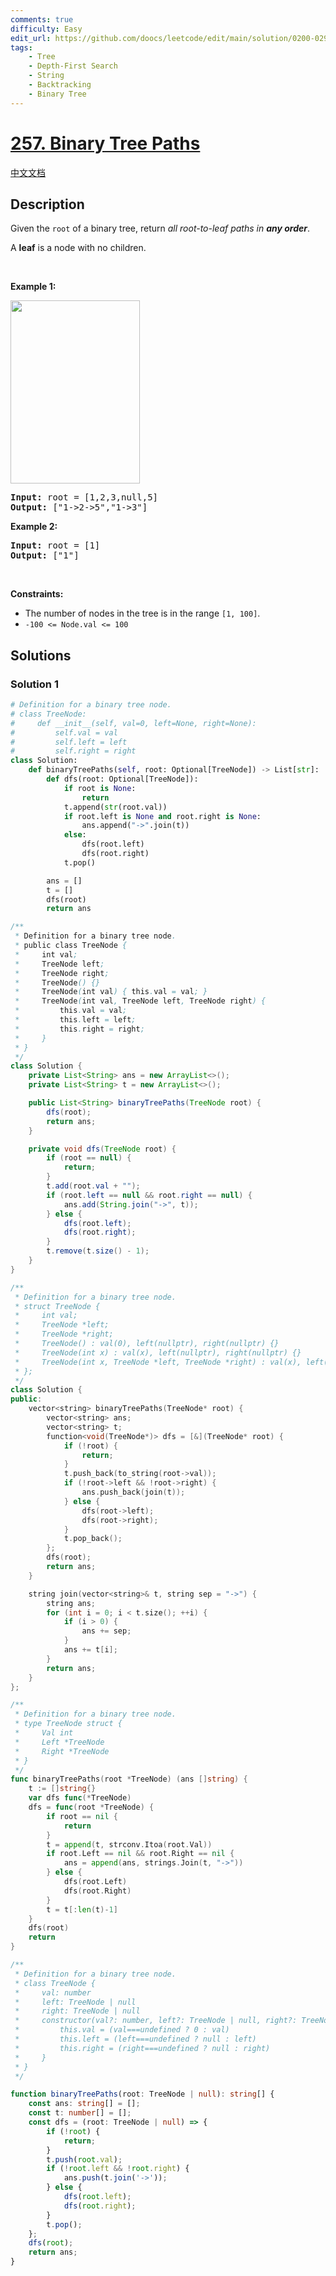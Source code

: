 ```yaml
---
comments: true
difficulty: Easy
edit_url: https://github.com/doocs/leetcode/edit/main/solution/0200-0299/0257.Binary%20Tree%20Paths/README_EN.md
tags:
    - Tree
    - Depth-First Search
    - String
    - Backtracking
    - Binary Tree
---
```


<!-- problem:start -->

# [257. Binary Tree Paths](https://leetcode.com/problems/binary-tree-paths)

[中文文档](/solution/0200-0299/0257.Binary%20Tree%20Paths/README.md)

## Description

<p>Given the <code>root</code> of a binary tree, return <em>all root-to-leaf paths in <strong>any order</strong></em>.</p>

<p>A <strong>leaf</strong> is a node with no children.</p>

<p>&nbsp;</p>
<p><strong class="example">Example 1:</strong></p>
<img alt="" src="https://fastly.jsdelivr.net/gh/doocs/leetcode@main/solution/0200-0299/0257.Binary%20Tree%20Paths/images/paths-tree.jpg" style="width: 207px; height: 293px;" />
<pre>
<strong>Input:</strong> root = [1,2,3,null,5]
<strong>Output:</strong> [&quot;1-&gt;2-&gt;5&quot;,&quot;1-&gt;3&quot;]
</pre>

<p><strong class="example">Example 2:</strong></p>

<pre>
<strong>Input:</strong> root = [1]
<strong>Output:</strong> [&quot;1&quot;]
</pre>

<p>&nbsp;</p>
<p><strong>Constraints:</strong></p>

<ul>
	<li>The number of nodes in the tree is in the range <code>[1, 100]</code>.</li>
	<li><code>-100 &lt;= Node.val &lt;= 100</code></li>
</ul>

## Solutions

<!-- solution:start -->

### Solution 1

<!-- tabs:start -->

```python
# Definition for a binary tree node.
# class TreeNode:
#     def __init__(self, val=0, left=None, right=None):
#         self.val = val
#         self.left = left
#         self.right = right
class Solution:
    def binaryTreePaths(self, root: Optional[TreeNode]) -> List[str]:
        def dfs(root: Optional[TreeNode]):
            if root is None:
                return
            t.append(str(root.val))
            if root.left is None and root.right is None:
                ans.append("->".join(t))
            else:
                dfs(root.left)
                dfs(root.right)
            t.pop()

        ans = []
        t = []
        dfs(root)
        return ans
```

```java
/**
 * Definition for a binary tree node.
 * public class TreeNode {
 *     int val;
 *     TreeNode left;
 *     TreeNode right;
 *     TreeNode() {}
 *     TreeNode(int val) { this.val = val; }
 *     TreeNode(int val, TreeNode left, TreeNode right) {
 *         this.val = val;
 *         this.left = left;
 *         this.right = right;
 *     }
 * }
 */
class Solution {
    private List<String> ans = new ArrayList<>();
    private List<String> t = new ArrayList<>();

    public List<String> binaryTreePaths(TreeNode root) {
        dfs(root);
        return ans;
    }

    private void dfs(TreeNode root) {
        if (root == null) {
            return;
        }
        t.add(root.val + "");
        if (root.left == null && root.right == null) {
            ans.add(String.join("->", t));
        } else {
            dfs(root.left);
            dfs(root.right);
        }
        t.remove(t.size() - 1);
    }
}
```

```cpp
/**
 * Definition for a binary tree node.
 * struct TreeNode {
 *     int val;
 *     TreeNode *left;
 *     TreeNode *right;
 *     TreeNode() : val(0), left(nullptr), right(nullptr) {}
 *     TreeNode(int x) : val(x), left(nullptr), right(nullptr) {}
 *     TreeNode(int x, TreeNode *left, TreeNode *right) : val(x), left(left), right(right) {}
 * };
 */
class Solution {
public:
    vector<string> binaryTreePaths(TreeNode* root) {
        vector<string> ans;
        vector<string> t;
        function<void(TreeNode*)> dfs = [&](TreeNode* root) {
            if (!root) {
                return;
            }
            t.push_back(to_string(root->val));
            if (!root->left && !root->right) {
                ans.push_back(join(t));
            } else {
                dfs(root->left);
                dfs(root->right);
            }
            t.pop_back();
        };
        dfs(root);
        return ans;
    }

    string join(vector<string>& t, string sep = "->") {
        string ans;
        for (int i = 0; i < t.size(); ++i) {
            if (i > 0) {
                ans += sep;
            }
            ans += t[i];
        }
        return ans;
    }
};
```

```go
/**
 * Definition for a binary tree node.
 * type TreeNode struct {
 *     Val int
 *     Left *TreeNode
 *     Right *TreeNode
 * }
 */
func binaryTreePaths(root *TreeNode) (ans []string) {
	t := []string{}
	var dfs func(*TreeNode)
	dfs = func(root *TreeNode) {
		if root == nil {
			return
		}
		t = append(t, strconv.Itoa(root.Val))
		if root.Left == nil && root.Right == nil {
			ans = append(ans, strings.Join(t, "->"))
		} else {
			dfs(root.Left)
			dfs(root.Right)
		}
		t = t[:len(t)-1]
	}
	dfs(root)
	return
}
```

```ts
/**
 * Definition for a binary tree node.
 * class TreeNode {
 *     val: number
 *     left: TreeNode | null
 *     right: TreeNode | null
 *     constructor(val?: number, left?: TreeNode | null, right?: TreeNode | null) {
 *         this.val = (val===undefined ? 0 : val)
 *         this.left = (left===undefined ? null : left)
 *         this.right = (right===undefined ? null : right)
 *     }
 * }
 */

function binaryTreePaths(root: TreeNode | null): string[] {
    const ans: string[] = [];
    const t: number[] = [];
    const dfs = (root: TreeNode | null) => {
        if (!root) {
            return;
        }
        t.push(root.val);
        if (!root.left && !root.right) {
            ans.push(t.join('->'));
        } else {
            dfs(root.left);
            dfs(root.right);
        }
        t.pop();
    };
    dfs(root);
    return ans;
}
```

<!-- tabs:end -->

<!-- solution:end -->

<!-- problem:end -->
